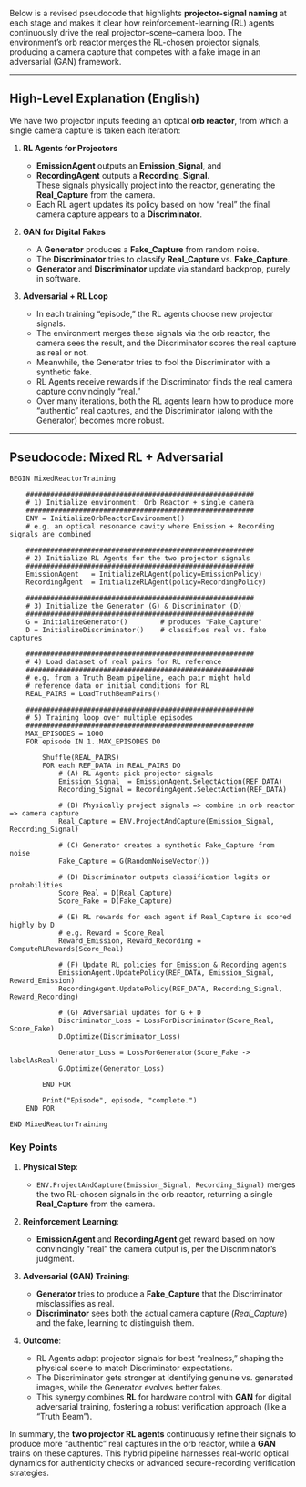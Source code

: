 Below is a revised pseudocode that highlights **projector-signal naming** at each stage and makes it clear how reinforcement-learning (RL) agents continuously drive the real projector–scene–camera loop. The environment’s orb reactor merges the RL-chosen projector signals, producing a camera capture that competes with a fake image in an adversarial (GAN) framework.

---

## **High-Level Explanation (English)**

We have two projector inputs feeding an optical **orb reactor**, from which a single camera capture is taken each iteration:

1. **RL Agents for Projectors**  
   - **EmissionAgent** outputs an **Emission_Signal**, and  
   - **RecordingAgent** outputs a **Recording_Signal**.  
   These signals physically project into the reactor, generating the **Real_Capture** from the camera.  
   - Each RL agent updates its policy based on how “real” the final camera capture appears to a **Discriminator**.

2. **GAN for Digital Fakes**  
   - A **Generator** produces a **Fake_Capture** from random noise.  
   - The **Discriminator** tries to classify **Real_Capture** vs. **Fake_Capture**.  
   - **Generator** and **Discriminator** update via standard backprop, purely in software.

3. **Adversarial + RL Loop**  
   - In each training “episode,” the RL agents choose new projector signals.  
   - The environment merges these signals via the orb reactor, the camera sees the result, and the Discriminator scores the real capture as real or not.  
   - Meanwhile, the Generator tries to fool the Discriminator with a synthetic fake.  
   - RL Agents receive rewards if the Discriminator finds the real camera capture convincingly “real.”  
   - Over many iterations, both the RL agents learn how to produce more “authentic” real captures, and the Discriminator (along with the Generator) becomes more robust.

---

## **Pseudocode**: Mixed RL + Adversarial

```pseudo
BEGIN MixedReactorTraining

    ########################################################
    # 1) Initialize environment: Orb Reactor + single camera
    ########################################################
    ENV = InitializeOrbReactorEnvironment()  
    # e.g. an optical resonance cavity where Emission + Recording signals are combined

    ########################################################
    # 2) Initialize RL Agents for the two projector signals
    ########################################################
    EmissionAgent   = InitializeRLAgent(policy=EmissionPolicy)
    RecordingAgent  = InitializeRLAgent(policy=RecordingPolicy)

    ########################################################
    # 3) Initialize the Generator (G) & Discriminator (D)
    ########################################################
    G = InitializeGenerator()        # produces "Fake_Capture"
    D = InitializeDiscriminator()    # classifies real vs. fake captures

    ########################################################
    # 4) Load dataset of real pairs for RL reference
    ########################################################
    # e.g. from a Truth Beam pipeline, each pair might hold
    # reference data or initial conditions for RL
    REAL_PAIRS = LoadTruthBeamPairs()  

    ########################################################
    # 5) Training loop over multiple episodes
    ########################################################
    MAX_EPISODES = 1000
    FOR episode IN 1..MAX_EPISODES DO

        Shuffle(REAL_PAIRS)
        FOR each REF_DATA in REAL_PAIRS DO
            # (A) RL Agents pick projector signals
            Emission_Signal  = EmissionAgent.SelectAction(REF_DATA)
            Recording_Signal = RecordingAgent.SelectAction(REF_DATA)

            # (B) Physically project signals => combine in orb reactor => camera capture
            Real_Capture = ENV.ProjectAndCapture(Emission_Signal, Recording_Signal)

            # (C) Generator creates a synthetic Fake_Capture from noise
            Fake_Capture = G(RandomNoiseVector())

            # (D) Discriminator outputs classification logits or probabilities
            Score_Real = D(Real_Capture)
            Score_Fake = D(Fake_Capture)

            # (E) RL rewards for each agent if Real_Capture is scored highly by D
            # e.g. Reward = Score_Real
            Reward_Emission, Reward_Recording = ComputeRLRewards(Score_Real)

            # (F) Update RL policies for Emission & Recording agents
            EmissionAgent.UpdatePolicy(REF_DATA, Emission_Signal,   Reward_Emission)
            RecordingAgent.UpdatePolicy(REF_DATA, Recording_Signal, Reward_Recording)

            # (G) Adversarial updates for G + D
            Discriminator_Loss = LossForDiscriminator(Score_Real, Score_Fake)
            D.Optimize(Discriminator_Loss)

            Generator_Loss = LossForGenerator(Score_Fake -> labelAsReal)
            G.Optimize(Generator_Loss)

        END FOR

        Print("Episode", episode, "complete.")
    END FOR

END MixedReactorTraining
```

### **Key Points**

1. **Physical Step**:
   - `ENV.ProjectAndCapture(Emission_Signal, Recording_Signal)` merges the two RL-chosen signals in the orb reactor, returning a single **Real_Capture** from the camera.

2. **Reinforcement Learning**:
   - **EmissionAgent** and **RecordingAgent** get reward based on how convincingly “real” the camera output is, per the Discriminator’s judgment.

3. **Adversarial (GAN) Training**:
   - **Generator** tries to produce a **Fake_Capture** that the Discriminator misclassifies as real.
   - **Discriminator** sees both the actual camera capture (*Real_Capture*) and the fake, learning to distinguish them.

4. **Outcome**:
   - RL Agents adapt projector signals for best “realness,” shaping the physical scene to match Discriminator expectations.
   - The Discriminator gets stronger at identifying genuine vs. generated images, while the Generator evolves better fakes.
   - This synergy combines **RL** for hardware control with **GAN** for digital adversarial training, fostering a robust verification approach (like a “Truth Beam”).

In summary, the **two projector RL agents** continuously refine their signals to produce more “authentic” real captures in the orb reactor, while a **GAN** trains on these captures. This hybrid pipeline harnesses real-world optical dynamics for authenticity checks or advanced secure-recording verification strategies.
